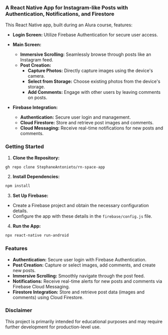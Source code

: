 ### A React Native App for Instagram-like Posts with Authentication, Notifications, and Firestore

This React Native app, built during an Alura course, features:

* **Login Screen:** Utilize Firebase Authentication for secure user access.

* **Main Screen:**
    * **Immersive Scrolling:** Seamlessly browse through posts like an Instagram feed.
    * **Post Creation:**
        * **Capture Photos:** Directly capture images using the device's camera.
        * **Select from Storage:** Choose existing photos from the device's storage.
        * **Add Comments:** Engage with other users by leaving comments on posts.

* **Firebase Integration:**
    * **Authentication:** Secure user login and management.
    * **Cloud Firestore:** Store and retrieve post images and comments.
    * **Cloud Messaging:** Receive real-time notifications for new posts and comments.

### Getting Started

1. **Clone the Repository:**

```bash
gh repo clone StephaneAntonieto/rn-space-app
```

2. **Install Dependencies:**

```bash
npm install
```

3. **Set Up Firebase:**

* Create a Firebase project and obtain the necessary configuration details.
* Configure the app with these details in the `firebase/config.js` file.

4. **Run the App:**

```bash
npx react-native run-android
```

### Features

* **Authentication:** Secure user login with Firebase Authentication.
* **Post Creation:** Capture or select images, add comments, and create new posts.
* **Immersive Scrolling:** Smoothly navigate through the post feed.
* **Notifications:** Receive real-time alerts for new posts and comments via Firebase Cloud Messaging.
* **Firestore Integration:** Store and retrieve post data (images and comments) using Cloud Firestore.

### Disclaimer

This project is primarily intended for educational purposes and may require further development for production-level use.
